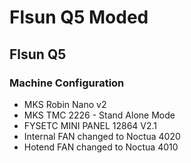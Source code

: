 
# Flsun Q5 Moded

## Flsun Q5

### Machine Configuration 
  - MKS Robin Nano v2
  - MKS TMC 2226 - Stand Alone Mode
  - FYSETC MINI PANEL 12864 V2.1 
  - Internal FAN changed to Noctua 4020
  - Hotend FAN changed to Noctua 4010
 
